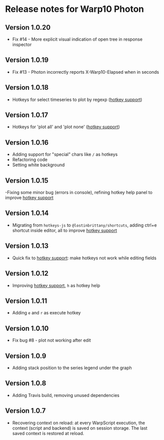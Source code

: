 # Release notes for Warp10 Photon

## Version 1.0.20


- Fix #14 - More explicit visual indication of open tree in response inspector

## Version 1.0.19

- Fix #13 - Photon incorrectly reports X-Warp10-Elapsed when in seconds

## Version 1.0.18

- Hotkeys for select timeseries to plot by regexp ([hotkey support](https://github.com/LostInBrittany/warp10-photon/issues/4))

## Version 1.0.17

- Hotkeys for 'plot all' and 'plot none' ([hotkey support](https://github.com/LostInBrittany/warp10-photon/issues/4))

## Version 1.0.16

- Adding support for "special" chars like `/` as hotkeys
- Refactoring code
- Setting white background

## Version 1.0.15

-Fixing some minor bug (errors in console), refining hotkey help panel to improve [hotkey support](https://github.com/LostInBrittany/warp10-photon/issues/4)

## Version 1.0.14

- Migrating from `hotkeys-js` to `@lostinbrittany/shortcuts`, adding ctrl+e shortcut inside editor, all to improve [hotkey support](https://github.com/LostInBrittany/warp10-photon/issues/4)

## Version 1.0.13

- Quick fix to [hotkey support](https://github.com/LostInBrittany/warp10-photon/issues/4): make hotkeys not work while editing fields

## Version 1.0.12

- Improving [hotkey support](https://github.com/LostInBrittany/warp10-photon/issues/4), `h` as hotkey help

## Version 1.0.11

- Adding `e` and `r` as execute hotkey

## Version 1.0.10

- Fix bug #8 - plot not working after edit

## Version 1.0.9

- Adding stack position to the series legend under the graph

## Version 1.0.8

- Adding Travis build, removing unused dependencies

## Version 1.0.7

- Recovering context on reload: at every WarpScript execution, the context (script and backend) is saved on session storage. The last saved context is restored at reload.